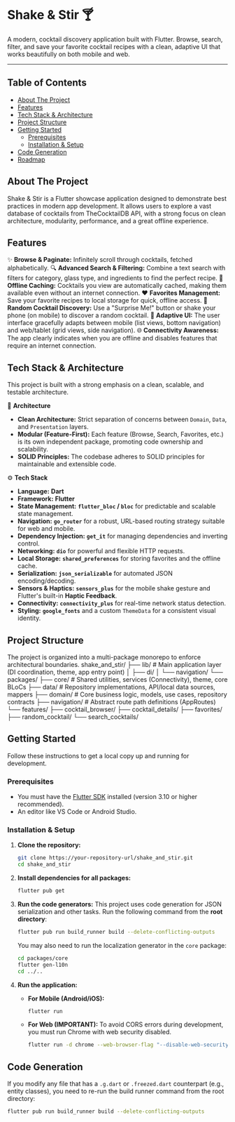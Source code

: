 # Shake & Stir 🍸

A modern, cocktail discovery application built with Flutter. Browse, search, filter, and save your favorite cocktail recipes with a clean, adaptive UI that works beautifully on both mobile and web.

---

## Table of Contents

- [About The Project](#about-the-project)
- [Features](#features)
- [Tech Stack & Architecture](#tech-stack--architecture)
- [Project Structure](#project-structure)
- [Getting Started](#getting-started)
  - [Prerequisites](#prerequisites)
  - [Installation & Setup](#installation--setup)
- [Code Generation](#code-generation)
- [Roadmap](#roadmap)

## About The Project

Shake & Stir is a Flutter showcase application designed to demonstrate best practices in modern app development. It allows users to explore a vast database of cocktails from TheCocktailDB API, with a strong focus on clean architecture, modularity, performance, and a great offline experience.

## Features

✨ **Browse & Paginate:** Infinitely scroll through cocktails, fetched alphabetically.
🔍 **Advanced Search & Filtering:** Combine a text search with filters for category, glass type, and ingredients to find the perfect recipe.
💾 **Offline Caching:** Cocktails you view are automatically cached, making them available even without an internet connection.
❤️ **Favorites Management:** Save your favorite recipes to local storage for quick, offline access.
🎲 **Random Cocktail Discovery:** Use a "Surprise Me!" button or shake your phone (on mobile) to discover a random cocktail.
📱 **Adaptive UI:** The user interface gracefully adapts between mobile (list views, bottom navigation) and web/tablet (grid views, side navigation).
🌐 **Connectivity Awareness:** The app clearly indicates when you are offline and disables features that require an internet connection.

## Tech Stack & Architecture

This project is built with a strong emphasis on a clean, scalable, and testable architecture.

🧱 **Architecture**
- **Clean Architecture:** Strict separation of concerns between `Domain`, `Data`, and `Presentation` layers.
- **Modular (Feature-First):** Each feature (Browse, Search, Favorites, etc.) is its own independent package, promoting code ownership and scalability.
- **SOLID Principles:** The codebase adheres to SOLID principles for maintainable and extensible code.

⚙️ **Tech Stack**
- **Language:** **Dart**
- **Framework:** **Flutter**
- **State Management:** **`flutter_bloc` / `bloc`** for predictable and scalable state management.
- **Navigation:** **`go_router`** for a robust, URL-based routing strategy suitable for web and mobile.
- **Dependency Injection:** **`get_it`** for managing dependencies and inverting control.
- **Networking:** **`dio`** for powerful and flexible HTTP requests.
- **Local Storage:** **`shared_preferences`** for storing favorites and the offline cache.
- **Serialization:** **`json_serializable`** for automated JSON encoding/decoding.
- **Sensors & Haptics:** **`sensors_plus`** for the mobile shake gesture and Flutter's built-in **Haptic Feedback**.
- **Connectivity:** **`connectivity_plus`** for real-time network status detection.
- **Styling:** **`google_fonts`** and a custom `ThemeData` for a consistent visual identity.

## Project Structure

The project is organized into a multi-package monorepo to enforce architectural boundaries.
shake_and_stir/
├── lib/                  # Main application layer (DI coordination, theme, app entry point)
│   ├── di/
│   └── navigation/
└── packages/
├── core/             # Shared utilities, services (Connectivity), theme, core BLoCs
├── data/             # Repository implementations, API/local data sources, mappers
├── domain/           # Core business logic, models, use cases, repository contracts
├── navigation/       # Abstract route path definitions (AppRoutes)
└── features/
├── cocktail_browser/
├── cocktail_details/
├── favorites/
├── random_cocktail/
└── search_cocktails/

## Getting Started

Follow these instructions to get a local copy up and running for development.

### Prerequisites

- You must have the [Flutter SDK](https://flutter.dev/docs/get-started/install) installed (version 3.10 or higher recommended).
- An editor like VS Code or Android Studio.

### Installation & Setup

1.  **Clone the repository:**
    ```bash
    git clone https://your-repository-url/shake_and_stir.git
    cd shake_and_stir
    ```

2.  **Install dependencies for all packages:**
    ```bash
    flutter pub get
    ```

3.  **Run the code generators:**
    This project uses code generation for JSON serialization and other tasks. Run the following command from the **root directory**:
    ```bash
    flutter pub run build_runner build --delete-conflicting-outputs
    ```
    You may also need to run the localization generator in the `core` package:
    ```bash
    cd packages/core
    flutter gen-l10n
    cd ../..
    ```

4.  **Run the application:**
    -   **For Mobile (Android/iOS):**
        ```bash
        flutter run
        ```
    -   **For Web (IMPORTANT):**
        To avoid CORS errors during development, you must run Chrome with web security disabled.
        ```bash
        flutter run -d chrome --web-browser-flag "--disable-web-security"
        ```

## Code Generation

If you modify any file that has a `.g.dart` or `.freezed.dart` counterpart (e.g., entity classes), you need to re-run the build runner command from the root directory:
```bash
flutter pub run build_runner build --delete-conflicting-outputs

